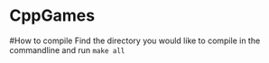 # CppGames

#How to compile
Find the directory you would like to compile in the commandline and run `make all`
